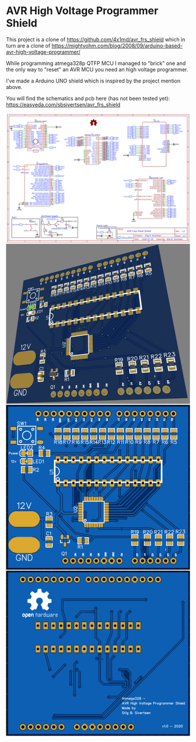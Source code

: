 # AVR High Voltage Programmer Shield

This project is a clone of https://github.com/4x1md/avr_frs_shield which in turn are a clone of https://mightyohm.com/blog/2008/09/arduino-based-avr-high-voltage-programmer/

While programming atmega328p QTFP MCU I managed to "brick" one and the only way to "reset" an AVR MCU you need an high voltage programmer.

I've made a Arduino UNO shield which is inspired by the project mention above.

You will find the schematics and pcb here (has not been tested yet):
https://easyeda.com/sbsivertsen/avr_frs_shield

![Screenshot](https://raw.githubusercontent.com/datamann/AVR-High-Voltage-Programmer-Shield/master/images/AVR-High-Voltage-Programmer-Shield-Schematics.png)
![Screenshot](https://raw.githubusercontent.com/datamann/AVR-High-Voltage-Programmer-Shield/master/images/AVR-High-Voltage-Programmer-Shield-PCB-3D.png)
![Screenshot](https://raw.githubusercontent.com/datamann/AVR-High-Voltage-Programmer-Shield/master/images/AVR-High-Voltage-Programmer-Shield-PCB-Top.png)
![Screenshot](https://raw.githubusercontent.com/datamann/AVR-High-Voltage-Programmer-Shield/master/images/AVR-High-Voltage-Programmer-Shield-PCB-Bottom.png)


